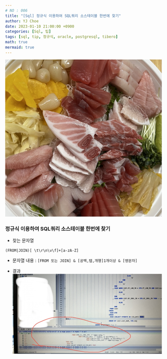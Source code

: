 ```yaml
---
# NO : 006
title: "[Sql] 정규식 이용하여 SQL쿼리 소스테이블 한번에 찾기"
author: YJ Choe
date: 2023-01-10 21:00:00 +0900
categories: [Sql, 팁]
tags: [sql, tip, 정규식, oracle, postgresql, tibero]
math: true
mermaid: true
---
```


![img1](/assets/img/post/006_01.png)


### 정규식 이용하여 SQL쿼리 소스테이블 한번에 찾기

- 찾는 문자열
  
```text
(FROM|JOIN)[ \t\r\n\v\f]+[a-zA-Z]
```

- 문자열 내용 : `[FROM 또는 JOIN] & [공백,탭,개행]1개이상 & [영문자]`

- 결과
![img2](/assets/img/post/006_02.png)  



